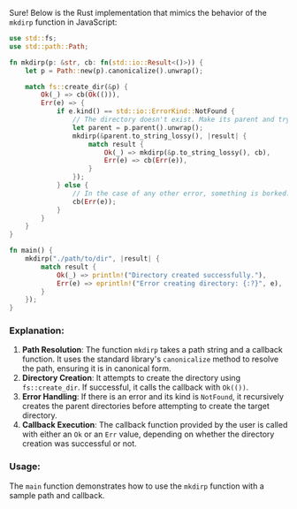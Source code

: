  Sure! Below is the Rust implementation that mimics the behavior of the `mkdirp` function in JavaScript:

```rust
use std::fs;
use std::path::Path;

fn mkdirp(p: &str, cb: fn(std::io::Result<()>)) {
    let p = Path::new(p).canonicalize().unwrap();

    match fs::create_dir(&p) {
        Ok(_) => cb(Ok(())),
        Err(e) => {
            if e.kind() == std::io::ErrorKind::NotFound {
                // The directory doesn't exist. Make its parent and try again.
                let parent = p.parent().unwrap();
                mkdirp(&parent.to_string_lossy(), |result| {
                    match result {
                        Ok(_) => mkdirp(&p.to_string_lossy(), cb),
                        Err(e) => cb(Err(e)),
                    }
                });
            } else {
                // In the case of any other error, something is borked.
                cb(Err(e));
            }
        }
    }
}

fn main() {
    mkdirp("./path/to/dir", |result| {
        match result {
            Ok(_) => println!("Directory created successfully."),
            Err(e) => eprintln!("Error creating directory: {:?}", e),
        }
    });
}
```

### Explanation:
1. **Path Resolution**: The function `mkdirp` takes a path string and a callback function. It uses the standard library's `canonicalize` method to resolve the path, ensuring it is in canonical form.
2. **Directory Creation**: It attempts to create the directory using `fs::create_dir`. If successful, it calls the callback with `Ok(())`.
3. **Error Handling**: If there is an error and its kind is `NotFound`, it recursively creates the parent directories before attempting to create the target directory.
4. **Callback Execution**: The callback function provided by the user is called with either an `Ok` or an `Err` value, depending on whether the directory creation was successful or not.

### Usage:
The `main` function demonstrates how to use the `mkdirp` function with a sample path and callback.
